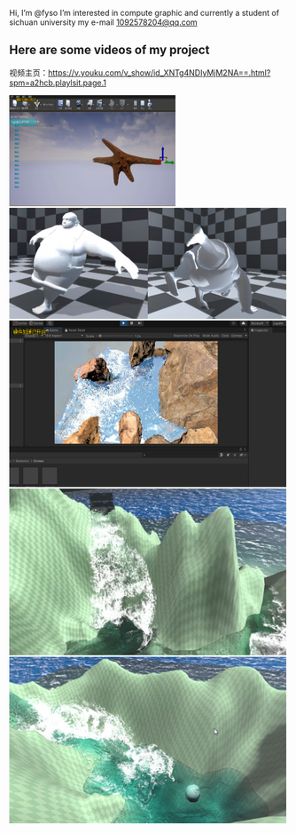 Hi, I’m @fyso
I’m interested in compute graphic and currently a student of sichuan university
my e-mail 1092578204@qq.com
## Here are some videos of my project
视频主页：https://v.youku.com/v_show/id_XNTg4NDIyMjM2NA==.html?spm=a2hcb.playlsit.page.1

[<img src="https://github.com/fyso/fyso/blob/main/PBD%20Soft%20Body.png" width="300" height="200"/>](https://v.youku.com/v_show/id_XNTg4MzE3MDMwNA==.html)[<img src="https://github.com/fyso/fyso/blob/main/bone%20based%20Soft%20body.png" width="250" height="200"/>](https://v.youku.com/v_show/id_XNTg4NDIxOTE4MA==.html?spm=a2hbt.13141534.1_2.d_2&scm=20140719.manual.114461.video_XNTg4NDIxOTE4MA==)[<img src="https://github.com/fyso/fyso/blob/main/bone%20based%20Soft%20body-2.png" width="250" height="200"/>](https://v.youku.com/v_show/id_XNTg4NDIyMjM2NA==.html?spm=a2hbt.13141534.1_2.d_1&scm=20140719.manual.114461.video_XNTg4NDIyMjM2NA==)[<img src="https://github.com/fyso/fyso/blob/main/SPH%20Fluid.png" width="500" height="300"/>](https://v.youku.com/v_show/id_XNTg4MzE2NTU1Mg==.html?spm=a2hbt.13141534.1_2.d_0&scm=20140719.manual.114461.video_XNTg4MzE2NTU1Mg==)
[<img src="https://github.com/fyso/fyso/blob/main/Fluid-02.png" width="500" height="300"/>](https://v.youku.com/v_show/id_XNTg4MzE2NTQ4OA==.html?spm=a2hbt.13141534.1_2.d_4&scm=20140719.manual.114461.video_XNTg4MzE2NTQ4OA==)
[<img src="https://github.com/fyso/fyso/blob/main/Fluid-01.png" width="500" height="300"/>](https://v.youku.com/v_show/id_XNTg4MzE2NTQ2NA==.html?spm=a2hbt.13141534.1_2.d_3&scm=20140719.manual.114461.video_XNTg4MzE2NTQ2NA==)
<!---
fyso/fyso is a ✨ special ✨ repository because its `README.md` (this file) appears on your GitHub profile.
You can click the Preview link to take a look at your changes.
--->
